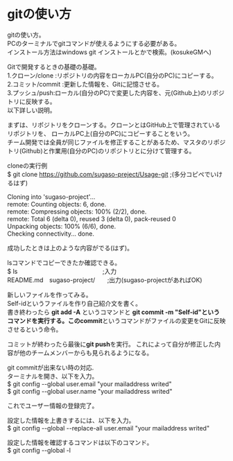 # gitの使い方

gitの使い方。  
PCのターミナルでgitコマンドが使えるようにする必要がある。  
インストール方法はwindows git インストールとかで検索。(kosukeGMへ)

Gitで開発するときの基礎の基礎。  
1.クローン/clone :リポジトリの内容をローカルPC(自分のPC)にコピーする。  
2.コミット/commit :更新した情報を、Gitに記憶させる。  
3.プッシュ/push:ローカル(自分のPC)で変更した内容を、元(Github上)のリポジトリに反映する。  
以下詳しい説明。

まずは、リポジトリをクローンする。クローンとはGitHub上で管理されているリポジトリを、
ローカルPC上(自分のPC)にコピーすることをいう。  
チーム開発では全員が同じファイルを修正することがあるため、マスタのリポジトリ(Github)と作業用(自分のPC)のリポジトリとに分けて管理する。

cloneの実行例  
$ git clone https://github.com/sugaso-preject/Usage-git  ;(多分コピペでいけるはず)

Cloning into 'sugaso-project'...  
remote: Counting objects: 6, done.  
remote: Compressing objects: 100% (2/2), done.  
remote: Total 6 (delta 0), reused 3 (delta 0), pack-reused 0  
Unpacking objects: 100% (6/6), done.  
Checking connectivity... done.  

成功したときは上のような内容がでる(はず)。

lsコマンドでコピーできたか確認できる。  
$ ls　　　　　　　　　　　　　　;入力  
README.md　sugaso-project/　　;出力(sugaso-projectがあればOK)  

新しいファイルを作ってみる。  
Self-idというファイルを作り自己紹介文を書く。  
書き終わったら **git add -A** というコマンドと **git commit -m "Self-id"**というコマンドを実行する。この**commit**というコマンドがファイルの変更をGitに反映させるという命令。

コミットが終わったら最後に**git push**を実行。
これによって自分が修正した内容が他のチームメンバーからも見られるようになる。

git commitが出来ない時の対応.  
ターミナルを開き、以下を入力。  
$ git config --global user.email "your mailaddress writed"  
$ git config --global user.name "your mailaddress writed"  

これでユーザー情報の登録完了。

設定した情報を上書きするには、以下を入力。  
$ git config --global --replace-all user.email "your mailaddress writed"

設定した情報を確認するコマンドは以下のコマンド。  
$ git config --global -l
